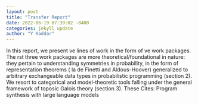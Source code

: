 ```yaml
--- 
layout: post 
title: "Transfer Report" 
date: 2022-06-19 07:39:02 -0400 
categories: jekyll update 
author: "Y Kaddar" 
--- 
```

In this report, we present ve lines of work in the form of ve work packages. The rst three work packages are more theoretical/foundational in nature: they pertain to understanding symmetries in probability, in the form of representation theorems ( la de Finetti and Aldous-Hoover) generalized to arbitrary exchangeable data types in probabilistic programming (section 2). We resort to categorical and model-theoretic tools falling under the general framework of toposic Galois theory (section 3). These Cites: Program synthesis with large language models
